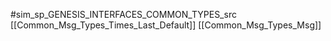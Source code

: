 #sim_sp_GENESIS_INTERFACES_COMMON_TYPES_src
[[Common_Msg_Types_Times_Last_Default]]
[[Common_Msg_Types_Msg]]
